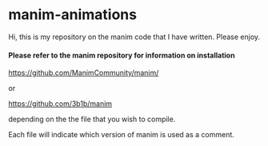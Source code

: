 # manim-animations
Hi, this is my repository on the manim code that I have written. Please enjoy.

#### Please refer to the manim repository for information on installation
https://github.com/ManimCommunity/manim/

or 

https://github.com/3b1b/manim

depending on the the file that you wish to compile.

Each file will indicate which version of manim is used as a comment.

